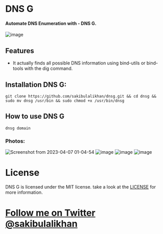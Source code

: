 # DNS G
#### Automate DNS Enumeration with - DNS G.


![image](https://github.com/sakibulalikhan/dnsg/assets/75080608/92c69c1d-b203-4d8a-a8de-94d25ab9fb45)



## Features
* It actually finds all possible DNS information using bind-utils or bind-tools with the dig command.

## Installation DNS G:

```
git clone https://github.com/sakibulalikhan/dnsg.git && cd dnsg && sudo mv dnsg /usr/bin && sudo chmod +x /usr/bin/dnsg

```

## How to use DNS G

```
dnsg domain
```

### Photos:

![Screenshot from 2023-04-07 01-04-54](https://user-images.githubusercontent.com/75080608/230477041-af31f7ec-a6e0-4551-aac9-7ddb1bde80be.png)
![image](https://user-images.githubusercontent.com/75080608/230477183-ab7afd00-937d-4cc6-b7bd-b933cedbd1de.png)
![image](https://user-images.githubusercontent.com/75080608/230477286-1a3dadb2-8682-4067-9736-30523ca66703.png)
![image](https://user-images.githubusercontent.com/75080608/230477490-f5ddf6b9-69dc-4824-a7f5-30e1b67a28a4.png)


# License
DNS G is licensed under the MIT license. take a look at the [LICENSE](https://github.com/sakibulalikhan/dnsg/blob/main/LICENSE) for more information.

# [Follow me on Twitter](https://twitter.com/sakibulalikhan) [@sakibulalikhan](https://twitter.com/sakibulalikhan)
